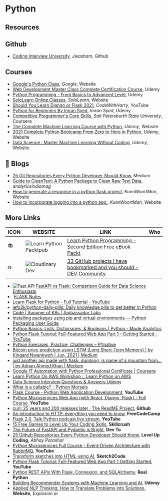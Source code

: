 # Python

## Resources

## Github

- [Coding Interview University](https://github.com/jwasham/coding-interview-university?fbclid=IwAR031SuIcbhYI3lsJIsay6u_sDPaeCaaB8bGaiznN5RxcqJI7WCEDwkvwDg), _Jwasham_, Github

## Courses

- [Google's Python Class](https://developers.google.com/edu/python/?hl=en), _Google_, Website
- [Web Development Master Class Complete Certification Course](https://www.udemy.com/course/web-development-masterclass-complete-certificate-course/?couponCode=YOUACCEL49269), Udemy
- [Python Programming - From Basics to Advanced Level](https://www.udemy.com/course/python-programming-beginner-to-advanced/?ranMID=39197&ranEAID=%2F7fFXpljNdk&ranSiteID=_7fFXpljNdk-rorvNtWbidTez5YGtKtQaQ&utm_source=aff-campaign&utm_medium=udemyads&LSNPUBID=%2F7fFXpljNdk&couponCode=FREEJUN2), Udemy
- [SoloLearn Online Classes](https://www.sololearn.com/home), _SoloLearn_, Website
- [Should You Learn Django or Flask 2021](https://www.youtube.com/watch?v=FW1LOP09RM8), _CodeWithHarry_, YouTube
- [Python for Beginners By Imran Syed](https://www.coursera.org/learn/ibm-containers-docker-kubernetes-openshift), _Imran Syed_, Udemy
- [Competitive Programmer's Core Skills](https://www.coursera.org/learn/competitive-programming-core-skills), _Sait Petersburth State University_, Coursera
- [The Complete Machine Learning Course with Python](https://www.udemy.com/course/machine-learning-course-with-python/?ranMID=39197&ranEAID=At6Vw*QceKk&ranSiteID=At6Vw.QceKk-AthbjHIIzaWgJw4hwhKdbw&LSNPUBID=At6Vw*QceKk&utm_source=aff-campaign&utm_medium=udemyads), _Udemy_, Website
- [2021 Complete Python Bootcamp From Zero to Hero in Python](https://www.udemy.com/course/complete-python-bootcamp/?ranMID=39197&ranEAID=At6Vw*QceKk&ranSiteID=At6Vw.QceKk-2wz8mhH7LSiCgDXnO9oe.w&LSNPUBID=At6Vw*QceKk&utm_source=aff-campaign&utm_medium=udemyads), _Udemy_, Website
- [Data Science : Master Machine Learning Without Coding](https://www.udemy.com/course/hands-on-machine-learning-without-writing-code/?ranMID=39197&ranEAID=At6Vw*QceKk&ranSiteID=At6Vw.QceKk-q.mYx_zj2g3S3SQhm5zxyw&LSNPUBID=At6Vw*QceKk&utm_source=aff-campaign&utm_medium=udemyads), _Udemy_, Website

## 📝 Blogs

- [25 Git Repositories Every Python Developer Should Know](https://link.medium.com/jgt5M1xp8gb), Medium
- [Guide to CleanText: A Python Package to Clean Raw Text Data](https://analyticsindiamag.com/guide-to-cleantext-a-python-package-to-clean-raw-text-data/), _analyticsindiamag_
- [How to generate a response in a python flask project](https://koenwoortman.com/python-flask-return-json-response/), _KoenWoortMan_, Website
- [How to incorporate logging into a python app:](https://levelup.gitconnected.com/tutorial-on-python-logging-ac5f21e0a00), _KoenWoortMan_, Website

## More Links

| ICON | WEBSITE                                                                                                                                                                              | LINK                                                                                                                                                         | Who |
| ---- | ------------------------------------------------------------------------------------------------------------------------------------------------------------------------------------ | ------------------------------------------------------------------------------------------------------------------------------------------------------------ | --- |
| 📚   | ![Learn Python](https://d2aov160eccqlv.cloudfront.net/271739eb287c43adb004792095a0b2fc/images/7e26cb80ef4e68f870f1e40b5ef46584.ico) Packtpub                                         | [Learn Python Programming - Second Edition Free eBook Packt](https://www.packtpub.com/free-ebook/learn-python-programming-second-edition/9781788996662)      |     |
| 🌐   | ![Cloudinary](https://res.cloudinary.com/practicaldev/image/fetch/s--E8ak4Hr1--/c_limit,f_auto,fl_progressive,q_auto,w_32/https://dev-to.s3.us-east-2.amazonaws.com/favicon.ico) Dev | [33 GitHub projects I have bookmarked and you should - DEV Community](https://dev.to/devdefinitive/33-github-projects-i-have-bookmarked-and-you-should-298o) |     |

- ![Fast API](https://analyticsindiamag.com/wp-content/uploads/2019/11/cropped-aim-new-logo-1-22-3-32x32.jpg) [FastAPI vs Flask: Comparison Guide for Data Science Enthusiasts](https://analyticsindiamag.com/fastapi-vs-flask-comparison-guide-for-data-science-enthusiasts/)
- ![]() [FLASK Notes](https://www.notion.so/FLASK-Notes-550ca32db66d4f8999ac94ac1df78674)
- [Learn Flask for Python - Full Tutorial - YouTube](https://www.youtube.com/watch?v=Z1RJmh_OqeA&t=883s)
- [jefo2k/python-daily-pills: Daily knowledge pills to get better in Python](https://github.com/jefo2k/python-daily-pills)
- [Code | Summer of K8s | Ambassador Labs](https://www.getambassador.io/summer-of-k8s/code/#month1-challenges)
- [Installing packages using pip and virtual environments — Python Packaging User Guide](https://packaging.python.org/guides/installing-using-pip-and-virtual-environments/)
- [Python Basics: Lists, Dictionaries, & Booleans | Python - Mode Analytics](https://mode.com/python-tutorial/python-basics/)
- [Python Flask Tutorial: Full-Featured Web App Part 1 - Getting Started - YouTube](https://www.youtube.com/watch?v=MwZwr5Tvyxo)
- [Python Exercises, Practice, Challenges – PYnative](https://pynative.com/python-exercises-with-solutions/)
- [Bitcoin price prediction using LSTM (Long Short-Term Memory) | by Kingard Nwankwoh | Jun, 2021 | Medium](https://kingard-nwankwoh01.medium.com/bitcoin-price-prediction-using-lstm-long-short-term-memory-b6bfe1aa14ef)
- [just another api made with flask. dumlong, is name of a mountain from… | by Adnan Ahmed Khan | Medium](https://medium.com/@khanadnanxyz/just-another-api-made-with-flask-e7fe57145b31)
- [Google IT Automation with Python Professional Certificate | Coursera](https://www.coursera.org/professional-certificates/google-it-automation)
- [Learn Python On AWS Workshop :: Learn Python on AWS](https://learn-to-code.workshop.aws/)
- [Data Science Interview Questions & Answers Udemy](https://www.udemy.com/course/data-science-interview-questions-and-answers/?couponCode=DS_INTERVIEW_UPLATZ)
- [What is a callable? - Python Morsels](https://www.pythonmorsels.com/topics/callables/)
- [Flask Course - Python Web Application Development](https://www.youtube.com/watch?v=Qr4QMBUPxWo), **YouTube**
- [Python Microservices Web App (with React, Django, Flask) - Full Course](https://www.youtube.com/watch?v=0iB5IPoTDts), **YouTube**
- [curl: 25 years and 200 releases later · The ReadME Project](https://github.com/readme/podcast/curl-25-years), **Github**
- [An introduction to HTTP: everything you need to know](https://www.freecodecamp.org/news/http-and-everything-you-need-to-know-about-it/), **FreeCodeCamp**
- [Flask 2.0, Talk Python podcast live stream](https://www.youtube.com/watch?v=G54QyX_lWo8), **YouTube**
- [15 Free Games to Level Up Your Coding Skills](https://skillcrush.com/blog/free-coding-games/), **Skillcrush**
- [The Future of FastAPI and Pydantic is Bright](https://dev.to/tiangolo/the-future-of-fastapi-and-pydantic-is-bright-3pbm), **Dev To**
- [25 Github Repositories Every Python Developer Should Know](https://levelup.gitconnected.com/25-github-repositories-every-python-developer-should-know-ac848f6aa1fe), **Level Up Coding**, _Abhay Parashar_
- [Python Microservices Full Course - Event-Driven Architecture with RabbitMQ](https://www.youtube.com/watch?v=ddrucr_aAzA), **YouTube**
- [Transform sketches into HTML using AI](https://sketch2code.azurewebsites.net/), **Sketch2Code**
- [Python Flask Tutorial: Full-Featured Web App Part 1 Getting Started](https://www.youtube.com/watch?v=MwZwr5Tvyxo), **YouTube**
- [Python REST APIs With Flask, Connexion, and SQLAlchemy](https://realpython.com/flask-connexion-rest-api/), **Real Python**
- [Building Recommender Systems with Machine Learning and AI](https://www.udemy.com/course/building-recommender-systems-with-machine-learning-and-ai/), **Udemy**
- [Applied NLP Thinking: How to Translate Problems into Solutions](https://explosion.ai/blog/applied-nlp-thinking), **Website**, _Explosion ai_

